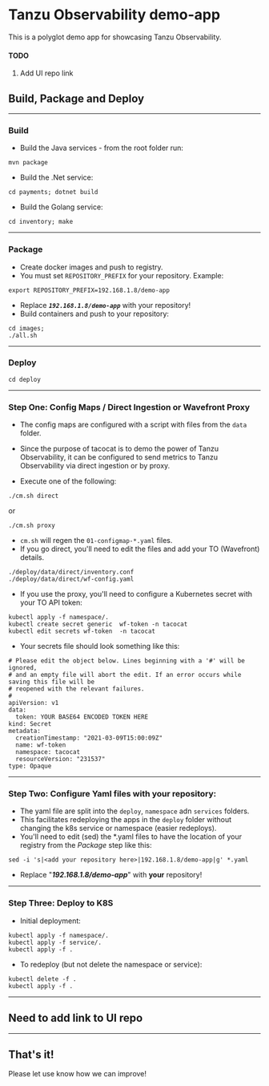# Tanzu Observability demo-app
This is a polyglot demo app for showcasing Tanzu Observability.
 
#### TODO
1. Add UI repo link 

## Build, Package and Deploy
---

### Build
- Build the Java services - from the root folder run:
```console
mvn package
```
- Build the .Net service:
```console
cd payments; dotnet build
```
- Build the Golang service: 
 ```console
 cd inventory; make
 ```
 ---

### Package
 - Create docker images and push to registry.
 - You must set `REPOSITORY_PREFIX` for your repository. Example:
 ```console
export REPOSITORY_PREFIX=192.168.1.8/demo-app
 ```
- Replace ***`192.168.1.8/demo-app`*** with your repository!
- Build containers and push to your repository:
 ```console
cd images; 
./all.sh
```
---
### Deploy
```console
cd deploy
```
---
### Step One: Config Maps / Direct Ingestion or Wavefront Proxy

- The config maps are configured with a script with files from the `data` folder.

- Since the purpose of tacocat is to demo the power of Tanzu Observability, it can be configured to send metrics to Tanzu Observability via direct ingestion or by proxy. 
- Execute one of the following:
```console
./cm.sh direct
```
or
```console
./cm.sh proxy
```
- `cm.sh` will regen the `01-configmap-*.yaml` files.
- If you go direct, you'll need to edit the files and add your TO (Wavefront) details.
```console
./deploy/data/direct/inventory.conf
./deploy/data/direct/wf-config.yaml
```
- If you use the proxy, you'll need to configure a Kubernetes secret with your TO API token:
```console
kubectl apply -f namespace/.
kubectl create secret generic  wf-token -n tacocat
kubectl edit secrets wf-token  -n tacocat
```
- Your secrets file should look something like this:
```console
# Please edit the object below. Lines beginning with a '#' will be ignored,
# and an empty file will abort the edit. If an error occurs while saving this file will be
# reopened with the relevant failures.
#
apiVersion: v1
data:
  token: YOUR BASE64 ENCODED TOKEN HERE
kind: Secret
metadata:
  creationTimestamp: "2021-03-09T15:00:09Z"
  name: wf-token
  namespace: tacocat
  resourceVersion: "231537"
type: Opaque
```
---
 ### Step Two: Configure Yaml files with your repository:
- The yaml file are split into the `deploy`, `namespace` adn `services` folders. 
- This facilitates redeploying the apps in the `deploy` folder without changing the k8s service or namespace (easier redeploys).
- You'll need to edit (sed) the *.yaml files to have the location of your registry from the *Package* step like this:
```console
sed -i 's|<add your repository here>|192.168.1.8/demo-app|g' *.yaml
```
- Replace "***192.168.1.8/demo-app***" with **your** repository!
---
### Step Three: Deploy to K8S
- Initial deployment:
```console 
kubectl apply -f namespace/.
kubectl apply -f service/.
kubectl apply -f . 
```
- To redeploy (but not delete the namespace or service):
```
kubectl delete -f . 
kubectl apply -f . 
```
---
## Need to add link to UI repo

---

## That's it!
Please let use know how we can improve!
